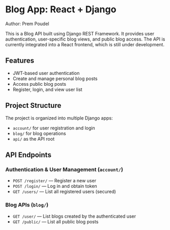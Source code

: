 # Blog App: React + Django

Author: Prem Poudel

This is a Blog API built using Django REST Framework. It provides user authentication, user-specific blog views, and public blog access. The API is currently integrated into a React frontend, which is still under development.

## Features

- JWT-based user authentication
- Create and manage personal blog posts
- Access public blog posts
- Register, login, and view user list

## Project Structure

The project is organized into multiple Django apps:
- `account/` for user registration and login
- `blog/` for blog operations
- `api/` as the API root

## API Endpoints

### Authentication & User Management (`account/`)

- `POST /register/` — Register a new user
- `POST /login/` — Log in and obtain token
- `GET /users/` — List all registered users (secured)

### Blog APIs (`blog/`)

- `GET /user/` — List blogs created by the authenticated user
- `GET /public/` — List all public blog posts
